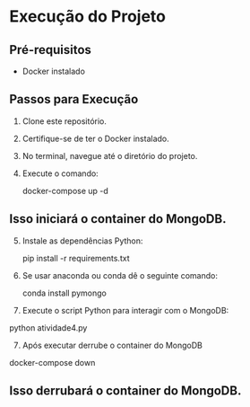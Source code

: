 # Execução do Projeto

## Pré-requisitos
- Docker instalado

## Passos para Execução
1. Clone este repositório.
2. Certifique-se de ter o Docker instalado.
3. No terminal, navegue até o diretório do projeto.
4. Execute o comando: 

    docker-compose up -d

## Isso iniciará o container do MongoDB.
5. Instale as dependências Python:

    pip install -r requirements.txt
51. Se usar anaconda ou conda dê o seguinte comando:

    conda install pymongo

6. Execute o script Python para interagir com o MongoDB:

python atividade4.py

7. Após executar derrube o container do MongoDB

docker-compose down

## Isso derrubará o container do MongoDB.
